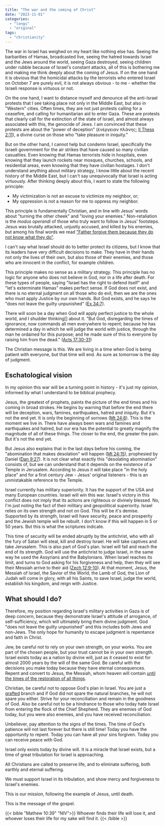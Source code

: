 ```yaml
---
title: "The war and the coming of Christ"
date: "2023-11-01"
categories:
  - "longs"
  - "original"
tags: 
  - "christianity"
---
```


The war in Israel has weighed on my heart like nothing else has. Seeing the barbarities of Hamas, broadcasted live, seeing the hatred towards Israel and the Jews around the world, seeing Gaza destroyed, seeing children under rubble because of Israel's constant attacks, all of this is bothering me and making me think deeply about the coming of Jesus. If on the one hand it is obvious that the homicidal attacks by the terrorists who entered Israel on October 7 are purely evil, it is not always obvious - to me - whether the Israeli response is virtuous or not.

On the one hand, I want to distance myself and denounce all the anti-Israel protests that I see taking place not only in the Middle East, but also in "Western" cities. Often times, they are not just protests calling for a ceasefire, and calling for humanitarian aid to enter Gaza. These are protests that clearly call for the extinction of the state of Israel, and almost always associated with this, the genocide of Jews. I am convinced that these protests are about the "power of deception" (ἐνέργειαν πλάνης; [II Thess 2:11](https://www.biblegateway.com/passage/?search=2+Thessalonians+2%3A9-12&version=NIV)), a divine curse on those who "take pleasure in iniquity."

But on the other hand, I cannot help but condemn Israel, specifically the Israeli government for the air strikes that have caused so many civilian casualties. Even knowing that Hamas terrorists hide in hospitals, even knowing that they launch rockets near mosques, churches, schools, and residential areas, even knowing that they have civilian hostages. I don't understand anything about military strategy, I know little about the recent history of the Middle East, but I can't say unequivocally that Israel is acting virtuously. After thinking deeply about this, I want to state the following principle:

  - My victimization is not an excuse to victimize my neighbor, or;
  - My oppression is not a reason for me to oppress my neighbor.

This principle is fundamentally Christian, and in line with Jesus’ words about "turning the other cheek" and "loving your enemies." Non-retaliation is the *modus operandi* of those who truly want to follow in Jesus' footsteps. Jesus was brutally attacked, unjustly accused, and killed by his enemies, but among his final words we read ["Father forgive them because they do not know what they do"](https://www.biblegateway.com/passage/?search=Luke+23%3A34&version=NIV).

I can't say what Israel should do to better protect its citizens, but I know that its leaders have very difficult decisions to make. They have in their hands not only the lives of their own, but also those of their enemies, and those who are innocent in the conflict, for example children.

This principle makes no sense as a military strategy. This principle has no logic for anyone who does not believe in God, nor in a life after death. For these types of people, saying "Israel has the right to defend itself" and "let's exterminate Hamas" makes perfect sense. If God does not exist, and there is no eternal judgment on all those who do evil, then we are the ones who must apply Justice by our own hands. But God exists, and he says he "does not leave the guilty unpunished" ([Ex 34:7](https://www.biblegateway.com/passage/?search=Ex+34%3A7&version=NIV)).

There will soon be a day when God will apply perfect justice to the whole world, and I shudder thinking[] about it. "But God, disregarding the times of ignorance,  now commands all men everywhere to repent; because he has determined a day in which he will judge the world with justice, through the man he ordained for this purpose; and he made sure of this to everyone by raising him from the dead." ([Acts 17:30-31](https://www.biblegateway.com/passage/?search=Act+17%3A+30-31&version=NIV))

The Christian message is this. We are living in a time when God is being patient with everyone, but that time will end. As sure as tomorrow is the day of judgment.

## Eschatological vision

In my opinion this war will be a turning point in history - it's just my opinion, informed by what I understand to be biblical prophecy.

Jesus, the greatest of prophets, paints the picture of the end times and his coming in broad strokes. He begins by warning that before the end there will be deception, wars, famines, earthquakes, hatred and iniquity. But it's not the end yet. It is only the beginning of sorrows ([Mt 24:8](https://www.biblegateway.com/passage/?search=Mt+24%3A8&version=NIV)). This is the moment we live in. There have always been wars and famines and earthquakes and hatred, but our era has the potential to greatly magnify the magnitude of all of these things. The closer to the end, the greater the pain. But it's not the end yet.

But Jesus also explains that in the last days before his coming, the "abomination that makes desolation" will happen ([Mt 24:15](https://www.biblegateway.com/passage/?search=Mt+24%3A15&version=NIV)), prophesied by Daniel ([Dan 9:27](https://www.biblegateway.com/passage/?search=Dan+9%3A27&version=NIV)). It is not clear what exactly this "desolating abomination" consists of, but we can understand that it depends on the existence of a Temple in Jerusalem. According to Jesus it will take place "in the holy place" and for a first century Jew - Jesus' original listeners - this is an unmistakable reference to the Temple.

Israel currently has military superiority. It has the support of the USA and many European countries. Israel will win this war. Israel's victory in this conflict does not imply that its actions are righteous or divinely blessed. No, I'm just noting the fact of their military and geopolitical superiority. Israel relies on its own strength and not on God. This will be it's demise. Supported by its strength, Israel will have security, peace and prosperity and the Jewish temple will be rebuilt. I don't know if this will happen in 5 or 50 years. But this is what the scriptures indicate.

This time of security will be ended abruptly by the antichrist, who with all the fury of Satan will steal, kill and destroy Israel. He will take captives and take Jerusalem. This is also part of God's plan. Israel will fall and reach the end of its strength. God will use the antichrist to judge Israel, in the same way he used the Assyrians and the Babylonians. When Israel reaches its limit, and turns to God asking for his forgiveness and help, then they will see their Messiah arrive to their aid ([Zech 12:9-10](https://www.biblegateway.com/passage/?search=Zech+12%3A9-10&version=NIV)). At that moment, Jesus, the Messiah of Israel, the Savior of the World, the Lamb of God, the Lion of Judah will come in glory, with all his Saints, to save Israel, judge the world, establish his kingdom, and reign with Justice.

## What should I do?

Therefore, my position regarding Israel's military activities in Gaza is of deep concern, because they demonstrate Israel's attitude of arrogance, of self-sufficiency, which will ultimately bring them divine judgment. God "does not leave the guilty unpunished" and this includes both Jews and non-Jews. The only hope for humanity to escape judgment is repentance and faith in Christ.

Jew, be careful not to rely on your own strength, on your works. You are part of the chosen people, but your trust cannot be in your own strength. Israel exists today as a nation by divine will, just as it ceased to exist for almost 2000 years by the will of the same God. Be careful with the decisions you make today because they have eternal consequences. Repent and convert to Jesus, the Messiah, whom heaven will contain [until the times of the restoration of all things](https://www.biblegateway.com/passage/?search=Acts+3%3A20-21&version=NIV).

Christian, be careful not to oppose God's plan in Israel. You are just a [grafted](https://www.biblegateway.com/passage/?search=Romans+11%3A17-24&version=NIV) branch and if God did not spare the natural branches, he will not spare you either. Strive for your reconciliation and remain in the goodness of God. Also be careful not to be a hindrance to those who today hate Israel from entering the flock of the Chief Shepherd. They are enemies of God today, but you were also enemies, and you have received reconciliation.

Unbeliever, pay attention to the signs of the times. The time of God's patience will not last forever but there is still time! Today you have the opportunity to repent. Today you can have all your sins forgiven. Today you can receive peace with God.

Israel only exists today by divine will. It is a miracle that Israel exists, but a time of great tribulation for Israel is approaching.

All Christians are called to preserve life, and to eliminate suffering, both earthly and eternal suffering.

We must support Israel in its tribulation, and show mercy and forgiveness to Israel's enemies.

This is our mission, following the example of Jesus, until death.

This is the message of the gospel.

{{< bible "Mathew 10:39" "NIV">}}
Whoever finds their life will lose it, and whoever loses their life for my sake will find it.
{{< /bible >}}